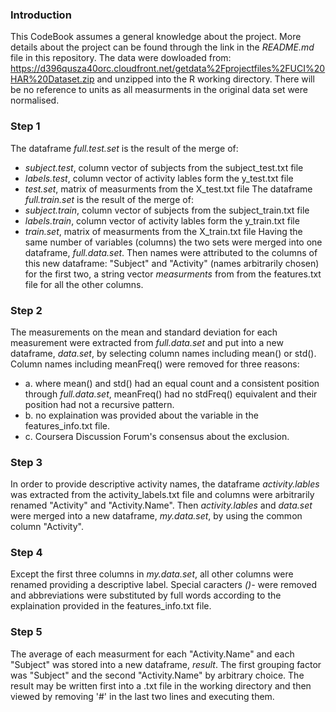 ### Introduction
This CodeBook assumes a general knowledge about the project. More details about the project can be found through the link in the *README.md* file in this repository.
The data were dowloaded  from: https://d396qusza40orc.cloudfront.net/getdata%2Fprojectfiles%2FUCI%20HAR%20Dataset.zip and unzipped into the R working directory.
There will be no reference to units as all measurments in the original data set were normalised.

### Step 1
The dataframe *full.test.set* is the result of the merge of:
* *subject.test*, column vector of subjects from the subject_test.txt file
* *labels.test*, column vector of activity lables form the y_test.txt file
* *test.set*, matrix of measurments from the X_test.txt file
The dataframe *full.train.set* is the result of the merge of:
* *subject.train*, column vector of subjects from the subject_train.txt file
* *labels.train*, column vector of activity lables form the y_train.txt file
* *train.set*, matrix of measurments from the X_train.txt file
Having the same number of variables (columns) the two sets were merged into one dataframe, *full.data.set*.
Then names were attributed to the columns of this new dataframe: "Subject" and "Activity" (names arbitrarily chosen) for the first two, a string vector *measurments* from from the features.txt file for all the other columns.

### Step 2
The measurements on the mean and standard deviation for each measurement were extracted from *full.data.set* and put into a new dataframe, *data.set*, by selecting column names including mean() or std(). Column names including meanFreq() were removed for three reasons:
* a. where mean() and std() had an equal count and a consistent position through *full.data.set*, meanFreq() had no stdFreq() equivalent and their position had not a recursive pattern.
* b. no explaination was provided about the variable in the features_info.txt file.
* c. Coursera Discussion Forum's consensus about the exclusion.

### Step 3
In order to provide descriptive activity names, the dataframe *activity.lables* was extracted from the activity_labels.txt file and columns were arbitrarily renamed "Activity" and "Activity.Name". Then *activity.lables* and *data.set* were merged into a new dataframe, *my.data.set*, by using the common column "Activity".

### Step 4
Except the first three columns in *my.data.set*, all other columns were renamed providing a descriptive label. Special caracters *()-* were removed and abbreviations were substituted by full words according to the explaination provided in the features_info.txt file.

### Step 5
The average of each measurment for each "Activity.Name" and each "Subject" was stored into a new dataframe, *result*. The first grouping factor was "Subject" and the second "Activity.Name" by arbitrary choice.
The result may be written first into a .txt file in the working directory and then viewed by removing '#' in the last two lines and executing them.
